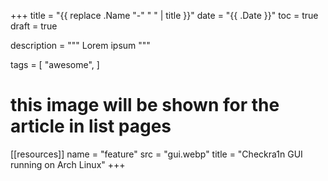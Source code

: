 +++
title = "{{ replace .Name "-" " " | title }}"
date = "{{ .Date }}"
toc = true
draft = true

description = """
Lorem ipsum
"""

tags = [
  "awesome",
]

# this image will be shown for the article in list pages
[[resources]]
name = "feature"
src = "gui.webp"
title = "Checkra1n GUI running on Arch Linux"
+++

